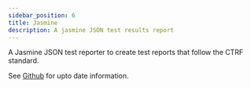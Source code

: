 ```yaml
---
sidebar_position: 6
title: Jasmine
description: A jasmine JSON test results report
---
```


A Jasmine JSON test reporter to create test reports that follow the CTRF standard.

See [Github](https://github.com/ctrf-io/jasmine-ctrf-json-reporter) for upto date information.
